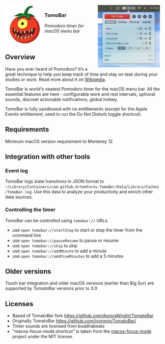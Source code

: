 <img src="https://github.com/ArtemYurov/TomoBar/raw/main/TomoBar/Assets.xcassets/AppIcon.appiconset/icon_128x128%402x.png?raw=true" width="128" height="128" align="left"/>
<img
src="https://github.com/ArtemYurov/TomoBar/raw/main/screenshot.png?raw=true"
alt="Screenshot"
width="40%"
align="right"
/>

### TomoBar

*Pomodoro timer for macOS menu bar*
<br clear="left"/>

## Overview
Have you ever heard of Pomodoro? It’s a great technique to help you keep track of time and stay on task during your studies or work. Read more about it on <a href="https://en.wikipedia.org/wiki/Pomodoro_Technique">Wikipedia</a>.

TomoBar is world's neatest Pomodoro timer for the macOS menu bar. All the essential features are here - configurable
work and rest intervals, optional sounds, discreet actionable notifications, global hotkey.

TomoBar is fully sandboxed with no entitlements (except for the Apple Events entitlement, used to run the Do Not Disturb toggle shortcut).

## Requirements
Minimum macOS version requirement to Monterey 12

## Integration with other tools
### Event log
TomoBar logs state transitions in JSON format to `~/Library/Containers/com.github.ArtemYurov.TomoBar/Data/Library/Caches/TomoBar.log`. Use this data to analyze your productivity and enrich other data sources.
### Controlling the timer
TomoBar can be controlled using `tomobar://` URLs. 
- use `open tomobar://startStop` to start or stop the timer from the command line 
- use `open tomobar://pauseResume` to pause or resume 
- use `open tomobar://skip` to skip 
- use `open tomobar://addMinute` to add a minute
- use `open tomobar://addFiveMinutes` to add a 5 minutes

## Older versions
Touch bar integration and older macOS versions (earlier than Big Sur) are supported by TomatoBar versions prior to 3.0

## Licenses
 - Based of TomatoBar fork https://github.com/AuroraWright/TomatoBar
 - Originally TomatoBar https://github.com/ivoronin/TomatoBar/
 - Timer sounds are licensed from buddhabeats
 - "macos-focus-mode.shortcut" is taken from the <a href="https://github.com/arodik/macos-focus-mode">macos-focus-mode</a> project under the MIT license.
 
